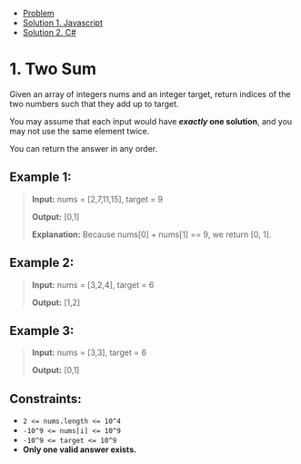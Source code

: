- [Problem](index)
- [Solution 1. Javascript](solution-1-javascript)
- [Solution 2. C#](solution-2-csharp)
 
# 1. Two Sum

Given an array of integers nums and an integer target, return indices of the two numbers such that they add up to target.

You may assume that each input would have ***exactly* one solution**, and you may not use the same element twice.

You can return the answer in any order.

## Example 1:

> **Input:** nums = [2,7,11,15], target = 9
> 
> **Output:** [0,1]
> 
> **Explanation:** Because nums[0] + nums[1] == 9, we return [0, 1].
> 

## Example 2:

> **Input:** nums = [3,2,4], target = 6
> 
> **Output:** [1,2]
> 

## Example 3:

> **Input:** nums = [3,3], target = 6
> 
> **Output:** [0,1]
> 
 

## Constraints:

- `2 <= nums.length <= 10^4`
- `-10^9 <= nums[i] <= 10^9`
- `-10^9 <= target <= 10^9`
- **Only one valid answer exists.**